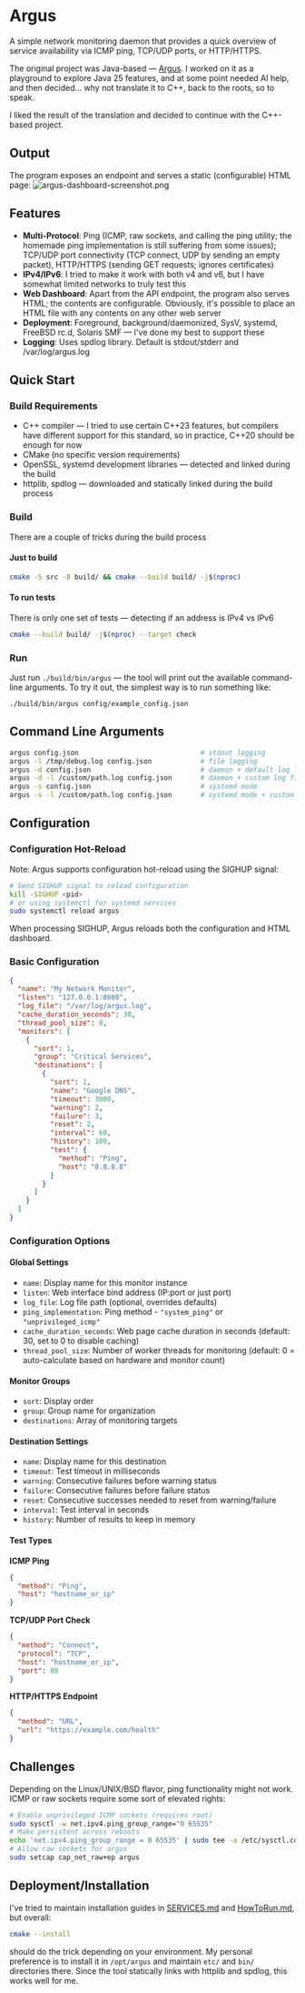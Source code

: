 # Argus
A simple network monitoring daemon that provides a quick overview of service availability via ICMP ping, TCP/UDP ports, or HTTP/HTTPS. 

The original project was Java-based — [Argus](https://github.com/rezdm/Argus). I worked on it as a playground to explore Java 25 features, and at some point needed AI help, and then decided... why not translate it to C++, back to the roots, so to speak.

I liked the result of the translation and decided to continue with the C++-based project.

## Output
The program exposes an endpoint and serves a static (configurable) HTML page:
![argus-dashboard-screenshot.png](argus-dashboard-screenshot.png)

## Features
- **Multi-Protocol**: Ping (ICMP, raw sockets, and calling the ping utility; the homemade ping implementation is still suffering from some issues); TCP/UDP port connectivity (TCP connect, UDP by sending an empty packet), HTTP/HTTPS (sending GET requests; ignores certificates)
- **IPv4/IPv6**: I tried to make it work with both v4 and v6, but I have somewhat limited networks to truly test this
- **Web Dashboard**: Apart from the API endpoint, the program also serves HTML; the contents are configurable. Obviously, it's possible to place an HTML file with any contents on any other web server
- **Deployment**: Foreground, background/daemonized, SysV, systemd, FreeBSD rc.d, Solaris SMF — I've done my best to support these
- **Logging**: Uses spdlog library. Default is stdout/stderr and /var/log/argus.log

## Quick Start
### Build Requirements
- C++ compiler — I tried to use certain C++23 features, but compilers have different support for this standard, so in practice, C++20 should be enough for now 
- CMake (no specific version requirements)
- OpenSSL, systemd development libraries — detected and linked during the build
- httplib, spdlog — downloaded and statically linked during the build process 

### Build
There are a couple of tricks during the build process

#### Just to build
```bash
cmake -S src -B build/ && cmake --build build/ -j$(nproc)
```

#### To run tests
There is only one set of tests — detecting if an address is IPv4 vs IPv6
```bash
cmake --build build/ -j$(nproc) --target check
```

### Run
Just run `./build/bin/argus` — the tool will print out the available command-line arguments. To try it out, the simplest way is to run something like:
```
./build/bin/argus config/example_config.json
```

## Command Line Arguments
```bash
argus config.json                              # stdout logging
argus -l /tmp/debug.log config.json            # file logging
argus -d config.json                           # daemon + default log file
argus -d -l /custom/path.log config.json       # daemon + custom log file
argus -s config.json                           # systemd mode
argus -s -l /custom/path.log config.json       # systemd mode + custom log file
```

## Configuration
### Configuration Hot-Reload
Note: Argus supports configuration hot-reload using the SIGHUP signal:
```bash
# Send SIGHUP signal to reload configuration
kill -SIGHUP <pid>
# or using systemctl for systemd services
sudo systemctl reload argus
```
When processing SIGHUP, Argus reloads both the configuration and HTML dashboard. 

### Basic Configuration
```json
{
  "name": "My Network Monitor",
  "listen": "127.0.0.1:8080",
  "log_file": "/var/log/argus.log",
  "cache_duration_seconds": 30,
  "thread_pool_size": 8,
  "monitors": [
    {
      "sort": 1,
      "group": "Critical Services",
      "destinations": [
        {
          "sort": 1,
          "name": "Google DNS",
          "timeout": 3000,
          "warning": 2,
          "failure": 3,
          "reset": 2,
          "interval": 60,
          "history": 100,
          "test": {
            "method": "Ping",
            "host": "8.8.8.8"
          }
        }
      ]
    }
  ]
}
```

### Configuration Options
#### Global Settings
- `name`: Display name for this monitor instance
- `listen`: Web interface bind address (IP:port or just port)
- `log_file`: Log file path (optional, overrides defaults)
- `ping_implementation`: Ping method - `"system_ping"` or `"unprivileged_icmp"`
- `cache_duration_seconds`: Web page cache duration in seconds (default: 30, set to 0 to disable caching)
- `thread_pool_size`: Number of worker threads for monitoring (default: 0 = auto-calculate based on hardware and monitor count)

#### Monitor Groups
- `sort`: Display order
- `group`: Group name for organization
- `destinations`: Array of monitoring targets

#### Destination Settings
- `name`: Display name for this destination
- `timeout`: Test timeout in milliseconds
- `warning`: Consecutive failures before warning status
- `failure`: Consecutive failures before failure status
- `reset`: Consecutive successes needed to reset from warning/failure
- `interval`: Test interval in seconds
- `history`: Number of results to keep in memory

#### Test Types
**ICMP Ping**
```json
{
  "method": "Ping",
  "host": "hostname_or_ip"
}
```

**TCP/UDP Port Check**
```json
{
  "method": "Connect",
  "protocol": "TCP",
  "host": "hostname_or_ip",
  "port": 80
}
```

**HTTP/HTTPS Endpoint**
```json
{
  "method": "URL",
  "url": "https://example.com/health"
}
```

## Challenges
Depending on the Linux/UNIX/BSD flavor, ping functionality might not work. ICMP or raw sockets require some sort of elevated rights:
```bash
# Enable unprivileged ICMP sockets (requires root)
sudo sysctl -w net.ipv4.ping_group_range="0 65535"
# Make persistent across reboots
echo 'net.ipv4.ping_group_range = 0 65535' | sudo tee -a /etc/sysctl.conf
# Allow raw sockets for argus
sudo setcap cap_net_raw+ep argus
```

## Deployment/Installation
I've tried to maintain installation guides in [SERVICES.md](SERVICES.md) and [HowToRun.md](HowToRun.md), but overall:
```bash
cmake --install
```
should do the trick depending on your environment. My personal preference is to install it in `/opt/argus` and maintain `etc/` and `bin/` directories there. Since the tool statically links with httplib and spdlog, this works well for me.